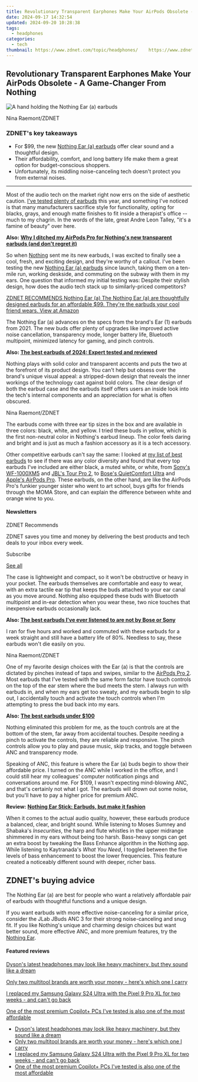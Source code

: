 ```yaml
---
title: Revolutionary Transparent Earphones Make Your AirPods Obsolete - A Game-Changer From Nothing
date: 2024-09-17 14:32:54
updated: 2024-09-20 10:28:38
tags:
  - headphones
categories:
  - tech
thumbnail: https://www.zdnet.com/topic/headphones/    https://www.zdnet.com/a/img/resize/4e64c1cd159edcbc57c08faf666faa697625b002/2024/04/16/d728d98d-7090-4914-b557-49e6c2adc422/dsc01727.jpg?width=170&height=96&fit=crop&auto=webp
---
```


## Revolutionary Transparent Earphones Make Your AirPods Obsolete - A Game-Changer From Nothing

![A hand holding the Nothing Ear (a) earbuds](https://www.zdnet.com/a/img/resize/4626969a2529972536149bbe7d1a05ec4b045575/2024/04/16/d728d98d-7090-4914-b557-49e6c2adc422/dsc01727.jpg?auto=webp&width=1280)

Nina Raemont/ZDNET

### ZDNET's key takeaways   

* For $99, the new [Nothing Ear (a) earbuds](https://buy.geni.us/Proxy.ashx?TSID=368250&GR%5FURL=https%3A%2F%2Fwww.amazon.com%2FNothing-Integration-Cancelling-Equaliser-Bluetooth%2Fdp%2FB0D2XYTB85%2F%3Fth%3D1%26tag%3Dzd-buy-button-20%26ascsubtag%3D%5F%5FCOM%5FCLICK%5FID%5F%5F%7C0c05242b-e1ae-47ac-8530-d8b610134951%7Cdtp&dtb=1) offer clear sound and a thoughtful design.
* Their affordability, comfort, and long battery life make them a great option for budget-conscious shoppers.
* Unfortunately, its middling noise-canceling tech doesn't protect you from external noises.  
---

Most of the audio tech on the market right now errs on the side of aesthetic caution. [I've tested plenty of earbuds](https://www.zdnet.com/article/best-earbuds/) this year, and something I've noticed is that many manufacturers sacrifice style for functionality, opting for blacks, grays, and enough matte finishes to fit inside a therapist's office -- much to my chagrin. In the words of the late, great Andre Leon Talley, "it's a famine of beauty" over here. 

**Also:** [**Why I ditched my AirPods Pro for Nothing's new transparent earbuds (and don't regret it)**](https://www.zdnet.com/article/why-i-ditched-my-airpods-pro-for-nothings-new-transparent-earbuds-and-dont-regret-it/)

So when [Nothing](https://us.nothing.tech/) sent me its new earbuds, I was excited to finally see a cool, fresh, and exciting design, and they're worthy of a callout. I've been testing the new [Nothing Ear (a) earbuds](https://buy.geni.us/Proxy.ashx?TSID=368250&GR%5FURL=https%3A%2F%2Fwww.amazon.com%2FNothing-Integration-Cancelling-Equaliser-Bluetooth%2Fdp%2FB0D2XYTB85%2F%3Ftag%3Dzd-buy-button-20%26ascsubtag%3D%5F%5FCOM%5FCLICK%5FID%5F%5F%7C0c05242b-e1ae-47ac-8530-d8b610134951%7Cdtp&dtb=1) since launch, taking them on a ten-mile run, working deskside, and commuting on the subway with them in my ears. One question that informed my initial testing was: Despite their stylish design, how does the audio tech stack up to similarly-priced competitors? 

[ZDNET RECOMMENDS Nothing Ear (a) The Nothing Ear (a) are thoughtfully designed earbuds for an affordable $99\. They're the earbuds your cool friend wears. View at Amazon](https://buy.geni.us/Proxy.ashx?TSID=368250&GR%5FURL=https%3A%2F%2Fwww.amazon.com%2FNothing-Integration-Cancelling-Equaliser-Bluetooth%2Fdp%2FB0D2XYTB85%2F%3Ftag%3Dzd-buy-button-20%26ascsubtag%3D%5F%5FCOM%5FCLICK%5FID%5F%5F%7C0c05242b-e1ae-47ac-8530-d8b610134951%7Cdtp&dtb=1)

The Nothing Ear (a) advances on the specs from the brand's Ear (1) earbuds from 2021\. The new buds offer plenty of upgrades like improved active noise cancellation, transparency mode, longer battery life, Bluetooth multipoint, minimized latency for gaming, and pinch controls.

**Also: [The best earbuds of 2024: Expert tested and reviewed](https://www.zdnet.com/article/best-earbuds/)**

Nothing plays with solid color and transparent accents and puts the two at the forefront of its product design. You can't help but obsess over the brand's unique visual appeal: a stripped-down design that reveals the inner workings of the technology cast against bold colors. The clear design of both the earbud case and the earbuds itself offers users an inside look into the tech's internal components and an appreciation for what is often obscured. 

Nina Raemont/ZDNET

The earbuds come with three ear tip sizes in the box and are available in three colors: black, white, and yellow. I tried these buds in yellow, which is the first non-neutral color in Nothing's earbud lineup. The color feels daring and bright and is just as much a fashion accessory as it is a tech accessory. 

Other competitive earbuds can't say the same: I looked at [my list of best earbuds](https://www.zdnet.com/article/best-earbuds/) to see if there was any color diversity and found that every top earbuds I've included are either black, a muted white, or white, from [Sony's WF-1000XM5](https://www.zdnet.com/article/sonys-new-wf-1000xm5-may-just-be-the-best-premium-earbuds-right-now/) and [JBL's Tour Pro 2](https://www.zdnet.com/article/forget-airpods-these-wireless-earbuds-offer-clever-features-that-apple-doesnt/), to [Bose's QuietComfort Ultra](https://www.zdnet.com/article/ive-used-these-bose-earbuds-for-months-and-i-cant-recommend-them-enough/) and [Apple's AirPods Pro](https://www.zdnet.com/article/apple-airpods-pro-2-review/). These earbuds, on the other hand, are like the AirPods Pro's funkier younger sister who went to art school, buys gifts for friends through the MOMA Store, and can explain the difference between white and orange wine to you. 

#### Newsletters

ZDNET Recommends

ZDNET saves you time and money by delivering the best products and tech deals to your inbox every week.

 Subscribe

[See all](https://www.zdnet.com/newsletters/)

The case is lightweight and compact, so it won't be obstructive or heavy in your pocket. The earbuds themselves are comfortable and easy to wear, with an extra tactile ear tip that keeps the buds attached to your ear canal as you move around. Nothing also equipped these buds with Bluetooth multipoint and in-ear detection when you wear these, two nice touches that inexpensive earbuds occasionally lack. 

**Also: [The best earbuds I've ever listened to are not by Bose or Sony](https://www.zdnet.com/article/the-best-earbuds-ive-ever-listened-to-are-not-by-bose-or-sony/)**

I ran for five hours and worked and commuted with these earbuds for a week straight and still have a battery life of 80%. Needless to say, these earbuds won't die easily on you. 

Nina Raemont/ZDNET

One of my favorite design choices with the Ear (a) is that the controls are dictated by pinches instead of taps and swipes, similar to the [AirPods Pro 2](https://www.zdnet.com/article/apple-airpods-pro-2-review/). Most earbuds that I've tested with the same form factor have touch controls on the top of the ear stem where the bud meets the stem. I always run with earbuds in, and when my ears get too sweaty, and my earbuds begin to slip out, I accidentally touch and activate the touch controls when I'm attempting to press the bud back into my ears. 

**Also:** [**The best earbuds under $100**](https://www.zdnet.com/article/the-best-cheap-earbuds/)

Nothing eliminated this problem for me, as the touch controls are at the bottom of the stem, far away from accidental touches. Despite needing a pinch to activate the controls, they are reliable and responsive. The pinch controls allow you to play and pause music, skip tracks, and toggle between ANC and transparency mode. 

Speaking of ANC, this feature is where the Ear (a) buds begin to show their affordable price. I turned on the ANC while I worked in the office, and I could still hear my colleagues' computer notification pings and conversations around me. For $109, I wasn't expecting mind-blowing ANC, and that's certainly not what I got. The earbuds will drown out some noise, but you'll have to pay a higher price for premium ANC. 

**Review:** [**Nothing Ear Stick: Earbuds, but make it fashion**](https://www.zdnet.com/article/nothing-ear-stick-review-earbuds-but-make-it-fashion/)

When it comes to the actual audio quality, however, these earbuds produce a balanced, clear, and bright sound. While listening to Moses Sumney and Shabaka's _Insecurities_, the harp and flute whistles in the upper midrange shimmered in my ears without being too harsh. Bass-heavy songs can get an extra boost by tweaking the Bass Enhance algorithm in the Nothing app. While listening to Kaytranada's _What You Need_, I toggled between the five levels of bass enhancement to boost the lower frequencies. This feature created a noticeably different sound with deeper, richer bass. 

## ZDNET's buying advice 

The Nothing Ear (a) are best for people who want a relatively affordable pair of earbuds with thoughtful functions and a unique design.

If you want earbuds with more effective noise-canceling for a similar price, consider the JLab JBuds ANC 3 for their strong noise-canceling and snug fit. If you like Nothing's unique and charming design choices but want better sound, more effective ANC, and more premium features, try the [Nothing Ear](https://www.zdnet.com/article/these-150-transparent-earbuds-offer-audiopiles-something-airpods-pro-dont/).

#### Featured reviews

[Dyson's latest headphones may look like heavy machinery, but they sound like a dream](https://www.zdnet.com/article/i-tested-dysons-500-flagship-headphones-and-theyre-more-competitive-than-expected/ "Dyson's latest headphones may look like heavy machinery, but they sound like a dream")

[Only two multitool brands are worth your money - here's which one I carry](https://www.zdnet.com/article/only-two-multitool-brands-are-worth-your-money-heres-which-one-i-carry/ "Only two multitool brands are worth your money - here's which one I carry")

[I replaced my Samsung Galaxy S24 Ultra with the Pixel 9 Pro XL for two weeks - and can't go back](https://www.zdnet.com/article/i-replaced-my-samsung-galaxy-s24-ultra-with-the-pixel-9-pro-xl-for-two-weeks-and-cant-go-back/ "I replaced my Samsung Galaxy S24 Ultra with the Pixel 9 Pro XL for two weeks - and can't go back")

[One of the most premium Copilot+ PCs I've tested is also one of the most affordable](https://www.zdnet.com/article/one-of-the-most-premium-copilot-pcs-ive-tested-is-also-one-of-the-most-affordable/ "One of the most premium Copilot+ PCs I've tested is also one of the most affordable")

* [Dyson's latest headphones may look like heavy machinery, but they sound like a dream](https://www.zdnet.com/article/i-tested-dysons-500-flagship-headphones-and-theyre-more-competitive-than-expected/ "Dyson's latest headphones may look like heavy machinery, but they sound like a dream")
* [Only two multitool brands are worth your money - here's which one I carry](https://www.zdnet.com/article/only-two-multitool-brands-are-worth-your-money-heres-which-one-i-carry/ "Only two multitool brands are worth your money - here's which one I carry")
* [I replaced my Samsung Galaxy S24 Ultra with the Pixel 9 Pro XL for two weeks - and can't go back](https://www.zdnet.com/article/i-replaced-my-samsung-galaxy-s24-ultra-with-the-pixel-9-pro-xl-for-two-weeks-and-cant-go-back/ "I replaced my Samsung Galaxy S24 Ultra with the Pixel 9 Pro XL for two weeks - and can't go back")
* [One of the most premium Copilot+ PCs I've tested is also one of the most affordable](https://www.zdnet.com/article/one-of-the-most-premium-copilot-pcs-ive-tested-is-also-one-of-the-most-affordable/ "One of the most premium Copilot+ PCs I've tested is also one of the most affordable")

<ins class="adsbygoogle"
     style="display:block"
     data-ad-format="autorelaxed"
     data-ad-client="ca-pub-7571918770474297"
     data-ad-slot="1223367746"></ins>



<ins class="adsbygoogle"
     style="display:block"
     data-ad-client="ca-pub-7571918770474297"
     data-ad-slot="8358498916"
     data-ad-format="auto"
     data-full-width-responsive="true"></ins>
